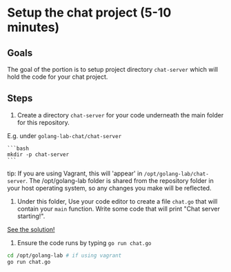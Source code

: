 # Setup the chat project (5-10 minutes)

## Goals

The goal of the portion is to setup project directory `chat-server` which will
hold the code for your chat project. 

## Steps

1. Create a directory `chat-server` for your code underneath the main folder for 
this repository.

  E.g. under `golang-lab-chat/chat-server`
  
    ```bash
    mkdir -p chat-server
    ```

  tip: If you are using Vagrant, this will 'appear' in `/opt/golang-lab/chat-server`.
  The /opt/golang-lab folder is shared from the repository folder in your host operating
  system, so any changes you make will be reflected.

1. Under this folder, Use your code editor to create a file `chat.go` that will contain your `main` function.  Write some
code that will print "Chat server starting!".

[See the solution!](lessons/code/01-setup/chat.go)

1. Ensure the code runs by typing `go run chat.go` 

```bash
cd /opt/golang-lab # if using vagrant
go run chat.go
```

